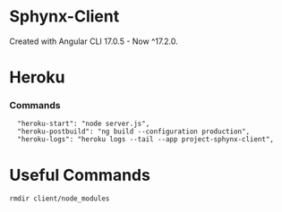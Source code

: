 # Sphynx-Client

Created with Angular CLI 17.0.5 - Now ^17.2.0.

# Heroku

### Commands

``` SHELL
  "heroku-start": "node server.js",
  "heroku-postbuild": "ng build --configuration production",
  "heroku-logs": "heroku logs --tail --app project-sphynx-client",
```

# Useful Commands

``` SHELL
rmdir client/node_modules
```
